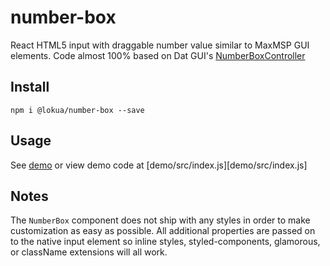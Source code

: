 # number-box

React HTML5 input with draggable number value similar to MaxMSP GUI elements.
Code almost 100% based on Dat GUI's [NumberBoxController](https://github.com/dataarts/dat.gui/blob/master/src/dat/controllers/NumberControllerBox.js)

## Install

```
npm i @lokua/number-box --save
```

## Usage

See [demo](https://lokua.github.io/number-box) or view demo code at [demo/src/index.js][demo/src/index.js]

## Notes

The `NumberBox` component does not ship with any styles in order to make
customization as easy as possible. All additional properties
are passed on to the native input element so inline styles, styled-components,
glamorous, or className extensions will all work.

[demo-source]: demo/src/index.js
